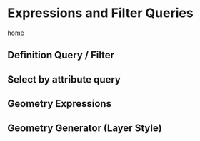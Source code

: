 # Expressions and Filter Queries
[home](../readme.md)

## Definition Query / Filter

## Select by attribute query

## Geometry Expressions

## Geometry Generator (Layer Style)